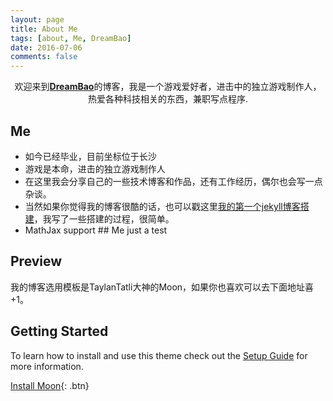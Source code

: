```yaml
---
layout: page
title: About Me
tags: [about, Me, DreamBao]
date: 2016-07-06
comments: false
---
```

    
<center>欢迎来到<a href="https://dreambao.github.io"><b>DreamBao</b></a>的博客，我是一个游戏爱好者，进击中的独立游戏制作人，热爱各种科技相关的东西，兼职写点程序.</center>

## Me
* 如今已经毕业，目前坐标位于长沙
* 游戏是本命，进击的独立游戏制作人
* 在这里我会分享自己的一些技术博客和作品，还有工作经历，偶尔也会写一点杂谈。
* 当然如果你觉得我的博客很酷的话，也可以戳这里[我的第一个jekyll博客搭建](https://dreambao.github.io)，我写了一些搭建的过程，很简单。
* MathJax support
<kdb>## Me</kdb> just a test
## Preview

我的博客选用模板是TaylanTatli大神的Moon，如果你也喜欢可以去下面地址喜+1。

## Getting Started

To learn how to install and use this theme check out the [Setup Guide](http://taylantatli.me/Moon/moon-theme/) for more information.
      
[Install Moon](https://github.com/TaylanTatli/Moon){: .btn}
